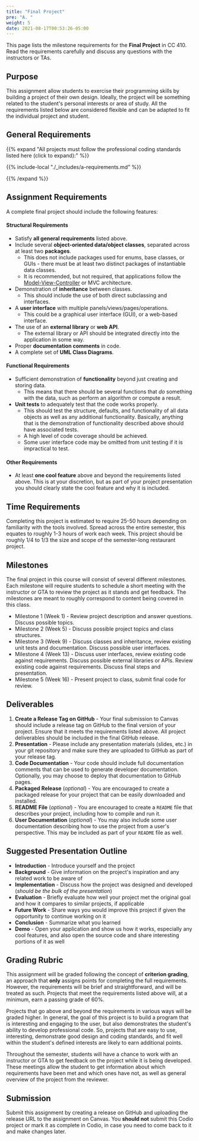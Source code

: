 ```yaml
---
title: "Final Project"
pre: "A. "
weight: 5
date: 2021-08-17T00:53:26-05:00
---
```


This page lists the milestone requirements for the **Final Project** in CC 410. Read the requirements carefully and discuss any questions with the instructors or TAs. 

## Purpose

This assignment allow students to exercise their programming skills by building a project of their own design. Ideally, the project will be something related to the student's personal interests or area of study. All the requirements listed below are considered flexible and can be adapted to fit the individual project and student. 

## General Requirements

{{% expand "All projects must follow the professional coding standards listed here (click to expand):" %}}

{{% include-local "./_includes/a-requirements.md" %}}

{{% /expand %}}

## Assignment Requirements

A complete final project should include the following features:

#### Structural Requirements

* Satisfy **all general requirements** listed above.
* Include several **object-oriented data/object classes**, separated across at least two **packages**.
  * This does not include packages used for enums, base classes, or GUIs - there must be at least two distinct packages of instantiable data classes.
  * It is recommended, but not required, that applications follow the [Model-View-Controller](https://en.wikipedia.org/wiki/Model%E2%80%93view%E2%80%93controller) or MVC architecture.
* Demonstration of **inheritance** between classes.
  * This should include the use of both direct subclassing and interfaces. 
* A **user interface** with multiple panels/views/pages/operations.
  * This could be a graphical user interface (GUI), or a web-based interface.
* The use of an **external library** or **web API**.
  * The external library or API should be integrated directly into the application in some way.
* Proper **documentation comments** in code.
* A complete set of **UML Class Diagrams**.

#### Functional Requirements

  * Sufficient demonstration of **functionality** beyond just creating and storing data.
    * This means that there should be several functions that _do_ something with the data, such as perform an algorithm or compute a result. 
  * **Unit tests** to adequately test that the code works properly.
    * This should test the structure, defaults, and functionality of all data objects as well as any additional functionality. Basically, anything that is the demonstration of functionality described above should have associated tests.
    * A high level of code coverage should be achieved.
    * Some user interface code may be omitted from unit testing if it is impractical to test.

#### Other Requirements

* At least **one cool feature** above and beyond the requirements listed above. This is at your discretion, but as part of your project presentation you should clearly state the cool feature and why it is included. 

## Time Requirements

Completing this project is estimated to require 25-50 hours depending on familiarity with the tools involved. Spread across the entire semester, this equates to roughly 1-3 hours of work each week. This project should be roughly 1/4 to 1/3 the size and scope of the semester-long restaurant project.

## Milestones

The final project in this course will consist of several different milestones. Each milestone will require students to schedule a short meeting with the instructor or GTA to review the project as it stands and get feedback. The milestones are meant to roughly correspond to content being covered in this class. 

* Milestone 1 (Week 1) - Review project description and answer questions. Discuss possible topics.
* Milestone 2 (Week 5) - Discuss possible project topics and class structures.
* Milestone 3 (Week 9) - Discuss classes and inheritance, review existing unit tests and documentation. Discuss possible user interfaces.
* Milestone 4 (Week 13) - Discuss user interfaces, review existing code against requirements. Discuss possible external libraries or APIs. Review existing code against requirements. Discuss final steps and presentation.
* Milestone 5 (Week 16) - Present project to class, submit final code for review. 

## Deliverables

1. **Create a Release Tag on GitHub** - Your final submission to Canvas should include a release tag on GitHub to the final version of your project. Ensure that it meets the requirements listed above. All project deliverables should be included in the final GitHub release.
2. **Presentation** - Please include any presentation materials (slides, etc.) in your git repository and make sure they are uploaded to GitHub as part of your release tag. 
3. **Code Documentation** - Your code should include full documentation comments that can be used to generate developer documentation. Optionally, you may choose to deploy that documentation to GitHub pages. 
4. **Packaged Release** (_optional_) - You are encouraged to create a packaged release for your project that can be easily downloaded and installed.
5. **README File** (_optional_) - You are encouraged to create a `README` file that describes your project, including how to compile and run it. 
6. **User Documentation** (_optional_) - You may also include some user documentation describing how to use the project from a user's perspective. This may be included as part of your `README` file as well.

## Suggested Presentation Outline

* **Introduction** - Introduce yourself and the project
* **Background** - Give information on the project's inspiration and any related work to be aware of
* **Implementation** - Discuss how the project was designed and developed (_should be the bulk of the presentation_)
* **Evaluation** - Briefly evaluate how well your project met the original goal and how it compares to similar projects, if applicable
* **Future Work** - Share ways you would improve this project if given the opportunity to continue working on it
* **Conclusion** - Summarize what you learned
* **Demo** - Open your application and show us how it works, especially any cool features, and also open the source code and share interesting portions of it as well

## Grading Rubric

This assignment will be graded following the concept of **criterion grading**, an approach that **only** assigns points for completing the full requirements. However, the requirements will be brief and straightforward, and will be treated as such. Projects that meet the requirements listed above will, at a minimum, earn a passing grade of 60%. 

Projects that go above and beyond the requirements in various ways will be graded higher. In general, the goal of this project is to build a program that is interesting and engaging to the user, but also demonstrates the student's ability to develop professional code. So, projects that are easy to use, interesting, demonstrate good design and coding standards, and fit well within the student's defined interests are likely to earn additional points. 

Throughout the semester, students will have a chance to work with an instructor or GTA to get feedback on the project while it is being developed. These meetings allow the student to get information about which requirements have been met and which ones have not, as well as general overview of the project from the reviewer. 

## Submission

Submit this assignment by creating a release on GitHub and uploading the release URL to the assignment on Canvas. You **should not** submit this Codio project or mark it as complete in Codio, in case you need to come back to it and make changes later.